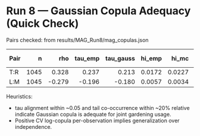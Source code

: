 # Run 8 — Gaussian Copula Adequacy (Quick Check)

Pairs checked: from results/MAG_Run8/mag_copulas.json

| Pair | n | rho | tau_emp | tau_gauss | hi_emp | hi_mc | lo_emp | lo_mc | CV logc/obs |
|------|---:|----:|--------:|----------:|-------:|------:|-------:|------:|------------:|
| T:R | 1045 | 0.328 | 0.237 | 0.213 | 0.0172 | 0.0227 | 0.0287 | 0.0225 | 0.0569 |
| L:M | 1045 | -0.279 | -0.196 | -0.180 | 0.0057 | 0.0034 | 0.0010 | 0.0032 | 0.0387 |

Heuristics:
- tau alignment within ~0.05 and tail co-occurrence within ~20% relative indicate Gaussian copula is adequate for joint gardening usage.
- Positive CV log-copula per-observation implies generalization over independence.
